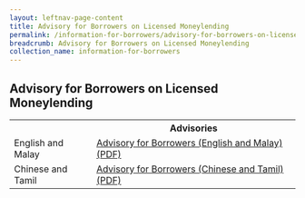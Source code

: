 ```yaml
---
layout: leftnav-page-content
title: Advisory for Borrowers on Licensed Moneylending
permalink: /information-for-borrowers/advisory-for-borrowers-on-licensed-moneylending/
breadcrumb: Advisory for Borrowers on Licensed Moneylending
collection_name: information-for-borrowers
---
```

Advisory for Borrowers on Licensed Moneylending
---

<table>
  <tr>
    <th></th>
    <th>Advisories</th>
  </tr>
   <tr>
    <td>English and Malay</td>
    <td>
       <a href="/files/Advisory-English-Malay.pdf" target="_blank">Advisory for Borrowers (English and Malay) (PDF)</a>
    </td>
  </tr>
   <tr>
    <td>Chinese and Tamil</td>
    <td>
      <a href="/files/Advisory-Chinese-Tamil.pdf" target="_blank">Advisory for Borrowers (Chinese and Tamil) (PDF) </a>
    </td>
</table>

